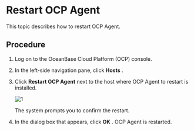 Restart OCP Agent
======================================

This topic describes how to restart OCP Agent.

**Procedure**
----------------------------------

1. Log on to the OceanBase Cloud Platform (OCP) console.

2. In the left-side navigation pane, click **Hosts** .

3. Click **Restart OCP Agent** next to the host where OCP Agent to restart is installed.

   ![1](https://help-static-aliyun-doc.aliyuncs.com/assets/img/en-US/6699934461/p393966.png)

   The system prompts you to confirm the restart.

4. In the dialog box that appears, click **OK** . OCP Agent is restarted.
